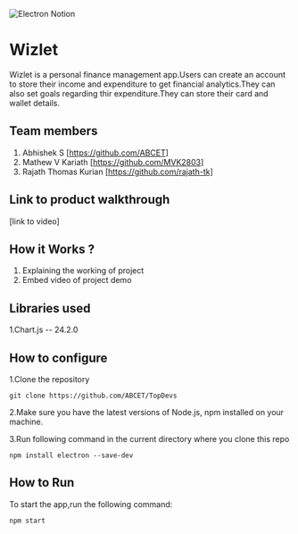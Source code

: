 ![Electron Notion](https://user-images.githubusercontent.com/64391274/235363274-375ce61c-721f-4543-a150-1b99525d54ac.png)


# Wizlet
Wizlet is a personal finance management app.Users can create an account to store their income and expenditure to get financial analytics.They can also set goals regarding thir expenditure.They can store their card and wallet details.
## Team members
1. Abhishek S [https://github.com/ABCET]
2. Mathew V Kariath [https://github.com/MVK2803]
3. Rajath Thomas Kurian [https://github.com/rajath-tk]
## Link to product walkthrough
[link to video]
## How it Works ?
1. Explaining the working of project
2. Embed video of project demo
## Libraries used
1.Chart.js -- 24.2.0
## How to configure
1.Clone the repository
``````
git clone https://github.com/ABCET/TopDevs
``````
2.Make sure you have the latest versions of Node.js, npm installed on your machine.

3.Run following command in the current directory where you clone this repo
 ``````
 npm install electron --save-dev
 ``````
## How to Run
To start the app,run the following command:
``````
npm start
``````
